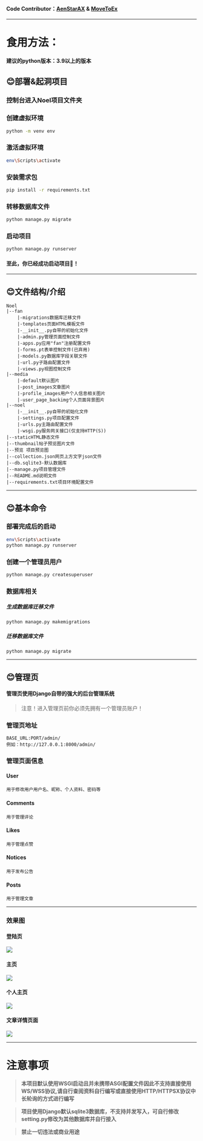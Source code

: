 #### Code Contributor：[AenStarAX](https://github.com/aurora-wangq) & [MoveToEx](https://github.com/MoveToEx)
---
# 食用方法：
#### 建议的python版本：3.9以上的版本
## 😊部署&起洞项目
### 控制台进入Noel项目文件夹
### 创建虚拟环境
```sh
python -m venv env
```
### 激活虚拟环境
```sh
env\Scripts\activate
```
### 安装需求包
```sh
pip install -r requirements.txt
```
### 转移数据库文件
```sh
python manage.py migrate
```
### 启动项目
```sh
python manage.py runserver
```
#### 至此，你已经成功启动项目🥳！
---
## 😊文件结构/介绍
```text
Noel
|--fan
    |-migrations数据库迁移文件
    |-templates页面HTML模板文件
    |-__init__.py自带的初始化文件
    |-admin.py管理页面控制文件
    |-apps.py应用"fan"注册配置文件
    |-forms.pt表单控制文件(已弃用)
    |-models.py数据库字段关联文件
    |-url.py子路由配置文件
    |-views.py视图控制文件
|--media
    |-default默认图片
    |-post_images文章图片
    |-profile_images用户个人信息相关图片
    |-user_page_backimg个人页面背景图片
|--noel
    |-__init__.py自带的初始化文件
    |-settings.py项目配置文件
    |-urls.py主路由配置文件
    |-wsgi.py服务网关接口(仅支持HTTP(S))
|--staticHTML静态文件
|--thumbnail帖子预览图片文件
|--预览 项目预览图
|--collection.json网页上方文字json文件
|--db.sqlite3-默认数据库
|--manage.py项目管理文件
|--README.md说明文件
|--requirements.txt项目环境配置文件
```



---
## 😊基本命令
### 部署完成后的启动
```sh
env\Scripts\activate
python manage.py runserver
```
### 创建一个管理员用户
```sh
python manage.py createsuperuser
```
### 数据库相关
##### 生成数据库迁移文件
```sh
python manage.py makemigrations
```
##### 迁移数据库文件
```sh
python manage.py migrate
```
---
## 😊管理页
#### 管理页使用Django自带的强大的后台管理系统
>注意！进入管理页前你必须先拥有一个管理员账户！
### 管理页地址
```url
BASE_URL:PORT/admin/
例如：http://127.0.0.1:8000/admin/
```
### 管理页面信息
#### User
```text
用于修改用户用户名、昵称、个人资料、密码等
```
#### Comments
```text
用于管理评论
```
#### Likes
```text
用于管理点赞
```
#### Notices
```text
用于发布公告
```
#### Posts
```text
用于管理文章
```
---
### 效果图

#### 登陆页
<image src="https://github.com/aurora-wangq/NoelWebsite/blob/main/Noel/%E9%A2%84%E8%A7%88/Login.png">
  
#### 主页
<image src="https://github.com/aurora-wangq/NoelWebsite/blob/main/Noel/%E9%A2%84%E8%A7%88/Home.png">
  
#### 个人主页
<image src="https://github.com/aurora-wangq/NoelWebsite/blob/main/Noel/%E9%A2%84%E8%A7%88/MyPage.png">
  
#### 文章详情页面
<image src="https://github.com/aurora-wangq/NoelWebsite/blob/main/Noel/%E9%A2%84%E8%A7%88/Post.png">

---

# 注意事项
>**本项目默认使用WSGI启动且并未携带ASGI配置文件因此不支持直接使用WS/WSS协议,请自行查阅资料自行编写或直接使用HTTP/HTTPSX协议中长轮询的方式进行编写**

>**项目使用Django默认sqlite3数据库，不支持并发写入，可自行修改setting.py修改为其他数据库并自行接入**

>**禁止一切违法或商业用途**
